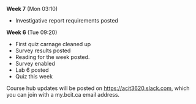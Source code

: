 **Week 7** (Mon 03:10) 
- Investigative report requirements posted

**Week 6** (Tue 09:20)  
- First quiz carnage cleaned up
- Survey results posted
- Reading for the week posted. 
- Survey enabled
- Lab 6 posted
- Quiz this week


Course hub updates will be posted on https://acit3620.slack.com, which you
can join with a my.bcit.ca email address.
